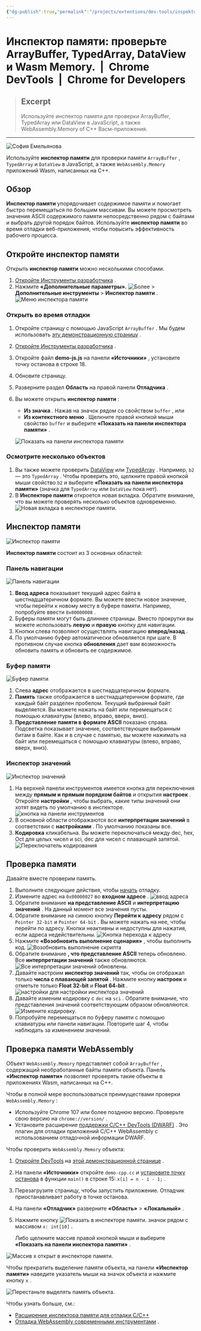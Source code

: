 ```yaml
---
{"dg-publish":true,"permalink":"/projects/extentions/dev-tools/inspektor-pamyati-proverte-array-buffer-typed-array-data-view-i-wasm-memory-chrome-dev-tools-chrome-for-developers/"}
---
```



# Инспектор памяти: проверьте ArrayBuffer, TypedArray, DataView и Wasm Memory.  |  Chrome DevTools  |  Chrome for Developers

> ## Excerpt
> Используйте инспектор памяти для проверки ArrayBuffer, TypedArray или DataView в JavaScript, а также WebAssembly.Memory of C++ Васм-приложения.

---
![София Емельянова](https://web.dev/images/authors/sofiayem.jpg?hl=ru)

Используйте **инспектор памяти** для проверки памяти `ArrayBuffer` , `TypedArray` и `DataView` в JavaScript, а также `WebAssembly.Memory` приложений Wasm, написанных на C++.

## Обзор

**Инспектор памяти** упорядочивает содержимое памяти и помогает быстро перемещаться по большим массивам. Вы можете просмотреть значения ASCII содержимого памяти непосредственно рядом с байтами и выбрать другой порядок байтов. Используйте **инспектор памяти** во время отладки веб-приложения, чтобы повысить эффективность рабочего процесса.

## Откройте инспектор памяти

Открыть **инспектор памяти** можно несколькими способами.

1.  [Откройте Инструменты разработчика](https://developer.chrome.com/docs/devtools/open?hl=ru) .
2.  Нажмите **«Дополнительные параметры».** ![Более](https://developer.chrome.com/static/docs/devtools/memory-inspector/image/more-0d3265891c0d3.png?hl=ru) > **Дополнительные инструменты** > **Инспектор памяти** . ![Меню инспектора памяти](https://developer.chrome.com/static/docs/devtools/memory-inspector/image/memory-inspector-menu-59bf7cfcb0055.png?hl=ru)

### Открыть во время отладки

1.  Откройте страницу с помощью JavaScript `ArrayBuffer` . Мы будем использовать [эту демонстрационную страницу](http://memory-inspector.glitch.me/demo-js.html) .
2.  [Откройте Инструменты разработчика](https://developer.chrome.com/docs/devtools/open?hl=ru) .
3.  Откройте файл **demo-js.js** на панели **«Источники»** , установите точку останова в строке 18.
4.  Обновите страницу.
5.  Разверните раздел **Область** на правой панели **Отладчика** .
6.  Вы можете открыть **инспектор памяти** :
    
    -   **Из значка** . Нажав на значок рядом со свойством `buffer` , или
    -   **Из контекстного меню** . Щелкните правой кнопкой мыши свойство `buffer` и выберите **«Показать на панели инспектора памяти»** .
    
    ![Показать на панели инспектора памяти](https://developer.chrome.com/static/docs/devtools/memory-inspector/image/reveal-memory-inspector-c768cdcb79abf.png?hl=ru)
    

### Осмотрите несколько объектов

1.  Вы также можете проверить [DataView](https://developer.mozilla.org/docs/Web/JavaScript/Reference/Global_Objects/DataView) или [TypedArray](https://developer.mozilla.org/docs/Web/JavaScript/Reference/Global_Objects/TypedArray) . Например, `b2` — это `TypedArray` . Чтобы проверить это, щелкните правой кнопкой мыши свойство `b2` и выберите **«Показать на панели инспектора памяти»** (значка для `TypedArray` или `DataView` пока нет).
2.  В **Инспекторе памяти** откроется новая вкладка. Обратите внимание, что вы можете проверять несколько объектов одновременно. ![Новая вкладка в инспекторе памяти.](https://developer.chrome.com/static/docs/devtools/memory-inspector/image/new-tab-the-memory-inspe-a4d6eda41779c.png?hl=ru)

## Инспектор памяти

![Инспектор памяти](https://developer.chrome.com/static/docs/devtools/memory-inspector/image/the-memory-inspector-70f7e3e68c1c9.jpg?hl=ru)

**Инспектор памяти** состоит из 3 основных областей:

### Панель навигации

![Панель навигации](https://developer.chrome.com/static/docs/devtools/memory-inspector/image/navigation-bar-7c8f5070b8dac.jpg?hl=ru)

1.  **Ввод адреса** показывает текущий адрес байта в шестнадцатеричном формате. Вы можете ввести новое значение, чтобы перейти к новому месту в буфере памяти. Например, попробуйте ввести `0x00000008` .
2.  Буферы памяти могут быть длиннее страницы. Вместо прокрутки вы можете использовать **левую** и **правую** кнопку для навигации.
3.  Кнопки слева позволяют осуществлять навигацию **вперед/назад** .
4.  По умолчанию буфер автоматически обновляется при шаге. В противном случае кнопка **обновления** дает вам возможность обновить память и обновить ее содержимое.

### Буфер памяти

![Буфер памяти](https://developer.chrome.com/static/docs/devtools/memory-inspector/image/memory-buffer-a7d31525c1a55.jpg?hl=ru)

1.  Слева **адрес** отображается в шестнадцатеричном формате.
2.  **Память** также отображается в шестнадцатеричном формате, где каждый байт разделен пробелом. Текущий выбранный байт выделяется. Вы можете нажать на байт или перемещаться с помощью клавиатуры (влево, вправо, вверх, вниз).
3.  **Представление памяти в формате ASCII** показано справа. Подсветка показывает значение, соответствующее выбранным битам в байте. Как и в случае с памятью, вы можете нажимать на байт или перемещаться с помощью клавиатуры (влево, вправо, вверх, вниз).

### Инспектор значений

![Инспектор значений](https://developer.chrome.com/static/docs/devtools/memory-inspector/image/value-inspector-5c0c254c78f07.jpg?hl=ru)

1.  На верхней панели инструментов имеется кнопка для переключения между **прямым и прямым порядком байтов** и открытия **настроек** . Откройте **настройки** , чтобы выбрать, какие типы значений они хотят видеть по умолчанию в инспекторе. ![кнопка на панели инструментов](https://developer.chrome.com/static/docs/devtools/memory-inspector/image/toolbar-button-54ea370aa3da2.png?hl=ru)
2.  В основной области отображаются все **интерпретации значений** в соответствии с **настройками** . По умолчанию показаны все.
3.  **Кодировка** кликабельна. Вы можете переключаться между dec, hex, Oct для целых чисел и sci, dec для чисел с плавающей запятой. ![Переключатель кодирования](https://developer.chrome.com/static/docs/devtools/memory-inspector/image/encoding-switch-f6cf904c7c193.png?hl=ru)

## Проверка памяти

Давайте вместе проверим память.

1.  Выполните следующие действия, чтобы [начать](https://developer.chrome.com/docs/devtools/memory-inspector?hl=ru#open-debug) отладку.
2.  Измените адрес на `0x00000027` во **входном адресе** . ![ввод адреса](https://developer.chrome.com/static/docs/devtools/memory-inspector/image/address-input-418b7229e3036.png?hl=ru)
3.  Обратите внимание **на представление ASCII** и **интерпретацию значений** . На данный момент все значения пусты.
4.  Обратите внимание на синюю кнопку **Перейти к адресу** рядом с `Pointer 32-bit` и `Pointer 64-bit` . Вы можете нажать на нее, чтобы перейти по адресу. Кнопки неактивны и недоступны для нажатия, если адреса недействительны. ![Кнопка перехода к адресу](https://developer.chrome.com/static/docs/devtools/memory-inspector/image/jump-address-button-d67529b88b035.png?hl=ru)
5.  Нажмите **«Возобновить выполнение сценария»** , чтобы выполнить код. ![Возобновить выполнение скрипта](https://developer.chrome.com/static/docs/devtools/memory-inspector/image/resume-script-execution-335bab3a6b807.png?hl=ru)
6.  Обратите внимание **, что представление ASCII** теперь обновлено. Все **интерпретации значений** также обновляются. ![Все интерпретации значений обновлены.](https://developer.chrome.com/static/docs/devtools/memory-inspector/image/all-value-interpretations-7031b3861113f.png?hl=ru)
7.  Давайте настроим **инспектор значений** так, чтобы он отображал только **числа с плавающей запятой** . Нажмите кнопку **настроек** и отметьте только **Float 32-bit** и **Float 64-bit** . ![настройки для настройки инспектора значений](https://developer.chrome.com/static/docs/devtools/memory-inspector/image/settings-customize-value-b0cab734b0874.png?hl=ru)
8.  Давайте изменим кодировку с `dec` на `sci` . Обратите внимание, что представления значений соответствующим образом обновляются. ![Измените кодировку.](https://developer.chrome.com/static/docs/devtools/memory-inspector/image/change-encoding-6485e8149b9a6.png?hl=ru)
9.  Попробуйте перемещаться по буферу памяти с помощью клавиатуры или панели навигации. Повторите шаг 4, чтобы наблюдать за изменением значений.

## Проверка памяти WebAssembly

Объект `WebAssembly.Memory` представляет собой `ArrayBuffer` , содержащий необработанные байты памяти объекта. Панель **«Инспектор памяти»** позволяет проверять такие объекты в приложениях Wasm, написанных на C++.

Чтобы в полной мере воспользоваться преимуществами проверки `WebAssembly.Memory` :

-   Используйте Chrome 107 или более позднюю версию. Проверьте свою версию на `chrome://version/` .
-   Установите расширение [поддержки C/C++ DevTools (DWARF)](https://chrome.google.com/webstore/detail/cc%20%20-devtools-support-dwa/pdcpmagijalfljmkmjngeonclgbbannb?hl=ru) . Это плагин для отладки приложений C/C++ WebAssembly с использованием отладочной информации DWARF.

Чтобы проверить `WebAssembly.Memory` объекта:

1.  [Откройте DevTools](https://developer.chrome.com/docs/devtools/open?hl=ru) на [этой демонстрационной странице](https://memory-inspector.glitch.me/demo-cpp.html) .
2.  На панели **«Источники»** откройте `demo-cpp.cc` и [установите точку останова](https://developer.chrome.com/docs/devtools/javascript/breakpoints?hl=ru#loc) в функции `main()` в строке 15: `x[i] = n - i - 1;` .
3.  Перезагрузите страницу, чтобы запустить приложение. Отладчик приостанавливает работу в точке останова.
4.  На панели **«Отладчик»** разверните **«Область»** > **«Локальный»** .
5.  Нажмите кнопку ![Показать в инспекторе памяти.](https://developer.chrome.com/static/docs/devtools/memory-inspector/image/reveal-memory-inspector-c77ee60001d05.png?hl=ru) значок рядом с массивом `x: int[10]` .
    
    Либо щелкните массив правой кнопкой мыши и выберите **«Показать на панели инспектора памяти»** .
    

![Массив x открыт в инспекторе памяти.](https://developer.chrome.com/static/docs/devtools/memory-inspector/image/the-x-array-opened-memor-0d0231bd45de.png?hl=ru)

Чтобы прекратить выделение памяти объекта, на панели **«Инспектор памяти»** наведите указатель мыши на значок объекта и нажмите кнопку `x` .

![Перестаньте выделять память объекта.](https://developer.chrome.com/static/docs/devtools/memory-inspector/image/stop-highlighting-object-3b446e810ccbd.png?hl=ru)

Чтобы узнать больше, см.:

-   [Расширение инспектора памяти для отладки C/C++](https://developer.chrome.com/blog/memory-inspector-extended-cpp?hl=ru)
-   [Отладка WebAssembly современными инструментами](https://developer.chrome.com/blog/wasm-debugging-2020?hl=ru) .
